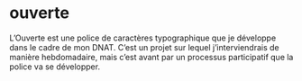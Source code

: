 ouverte
=======

L’Ouverte est une police de caractères typographique que je développe dans le cadre de mon DNAT. C’est un projet sur lequel j’interviendrais de manière hebdomadaire, mais c’est avant par un processus participatif que la police va se développer.
